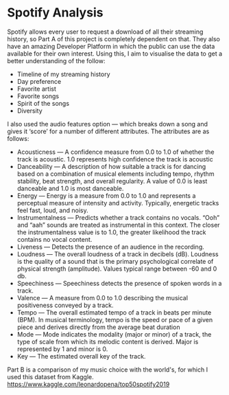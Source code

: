 # Spotify Analysis

Spotify allows every user to request a download of all their streaming history, so Part A of this project is completely dependent on that. They also have an amazing Developer Platform in which the public can use the data available for their own interest. 
Using this, I aim to visualise the data to get a better understanding of the follow: 

* Timeline of my streaming history
* Day preference
* Favorite artist
* Favorite songs
* Spirit of the songs
* Diversity

 I also used the audio features option — which breaks down a song and gives it ‘score’ for a number of different attributes. The attributes are as follows:
* Acousticness — A confidence measure from 0.0 to 1.0 of whether the track is acoustic. 1.0 represents high confidence the track is acoustic
* Danceability — A description of how suitable a track is for dancing based on a combination of musical elements including tempo, rhythm stability, beat strength, and overall regularity. A value of 0.0 is least danceable and 1.0 is most danceable.
* Energy — Energy is a measure from 0.0 to 1.0 and represents a perceptual measure of intensity and activity. Typically, energetic tracks feel fast, loud, and noisy.
* Instrumentalness — Predicts whether a track contains no vocals. “Ooh” and “aah” sounds are treated as instrumental in this context. The closer the instrumentalness value is to 1.0, the greater likelihood the track contains no vocal content.
* Liveness — Detects the presence of an audience in the recording.
* Loudness — The overall loudness of a track in decibels (dB). Loudness is the quality of a sound that is the primary psychological correlate of physical strength (amplitude). Values typical range between -60 and 0 db.
* Speechiness — Speechiness detects the presence of spoken words in a track.
* Valence — A measure from 0.0 to 1.0 describing the musical positiveness conveyed by a track.
* Tempo — The overall estimated tempo of a track in beats per minute (BPM). In musical terminology, tempo is the speed or pace of a given piece and derives directly from the average beat duration
* Mode — Mode indicates the modality (major or minor) of a track, the type of scale from which its melodic content is derived. Major is represented by 1 and minor is 0.
* Key — The estimated overall key of the track.

Part B is a comparison of my music choice with the world's, for which I used this dataset from Kaggle.
https://www.kaggle.com/leonardopena/top50spotify2019 
